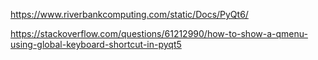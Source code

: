 https://www.riverbankcomputing.com/static/Docs/PyQt6/

https://stackoverflow.com/questions/61212990/how-to-show-a-qmenu-using-global-keyboard-shortcut-in-pyqt5
